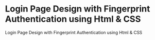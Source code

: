 # Login Page Design with Fingerprint Authentication using Html & CSS
 Login Page Design with Fingerprint Authentication using Html & CSS
